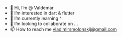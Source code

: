 - 👋 Hi, I’m @ Valdemar
- 👀 I’m interested in dart & flutter
- 🌱 I’m currently learning ^
- 💞️ I’m looking to collaborate on ...
- 📫 How to reach me vladimirsmolonskij@gmail.com

<!---
RedpriestRezol/RedpriestRezol is a ✨ special ✨ repository because its `README.md` (this file) appears on your GitHub profile.
You can click the Preview link to take a look at your changes.
--->
